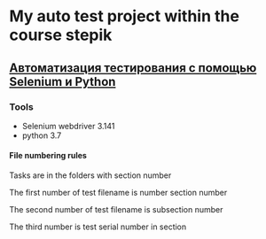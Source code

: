 # My auto test project within the course stepik 
## [Автоматизация тестирования с помощью Selenium и Python](https://stepik.org/course/575/syllabus)

### Tools
* Selenium webdriver 3.141
* python 3.7

#### File numbering rules

Tasks are in the folders with section number

The first number of test filename is number section number

The second number of test filename is subsection number

The third number is test serial number in section

